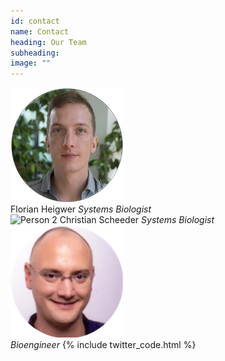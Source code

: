 ```yaml
---
id: contact
name: Contact
heading: Our Team
subheading: 
image: ""
---
```


![Person 1](/assets/images/people/flo_small.png)  
Florian Heigwer
*Systems Biologist*  
![Person 2](/assets/images/people/chrs_small.png)
Christian Scheeder
*Systems Biologist*  
![Person 3](/assets/images/people/thilo_new_small.png)  
*Bioengineer*
{% include twitter_code.html %}